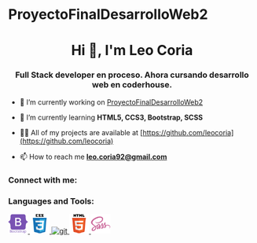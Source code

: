 # ProyectoFinalDesarrolloWeb2
<h1 align="center">Hi 👋, I'm Leo Coria</h1>
<h3 align="center">Full Stack developer en proceso. Ahora cursando desarrollo web en coderhouse.</h3>

- 🔭 I’m currently working on [ProyectoFinalDesarrolloWeb2](https://github.com/leocoria/ProyectoFinalDesarrolloWeb2)

- 🌱 I’m currently learning **HTML5, CCS3, Bootstrap, SCSS**

- 👨‍💻 All of my projects are available at [https://github.com/leocoria](https://github.com/leocoria)

- 📫 How to reach me **leo.coria92@gmail.com**

<h3 align="left">Connect with me:</h3>
<p align="left">
</p>

<h3 align="left">Languages and Tools:</h3>
<p align="left"> <a href="https://getbootstrap.com" target="_blank" rel="noreferrer"> <img src="https://raw.githubusercontent.com/devicons/devicon/master/icons/bootstrap/bootstrap-plain-wordmark.svg" alt="bootstrap" width="40" height="40"/> </a> <a href="https://www.w3schools.com/css/" target="_blank" rel="noreferrer"> <img src="https://raw.githubusercontent.com/devicons/devicon/master/icons/css3/css3-original-wordmark.svg" alt="css3" width="40" height="40"/> </a> <a href="https://git-scm.com/" target="_blank" rel="noreferrer"> <img src="https://www.vectorlogo.zone/logos/git-scm/git-scm-icon.svg" alt="git" width="40" height="40"/> </a> <a href="https://www.w3.org/html/" target="_blank" rel="noreferrer"> <img src="https://raw.githubusercontent.com/devicons/devicon/master/icons/html5/html5-original-wordmark.svg" alt="html5" width="40" height="40"/> </a> <a href="https://sass-lang.com" target="_blank" rel="noreferrer"> <img src="https://raw.githubusercontent.com/devicons/devicon/master/icons/sass/sass-original.svg" alt="sass" width="40" height="40"/> </a> </p>

